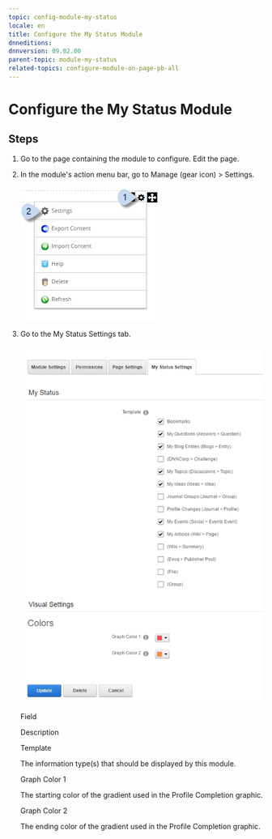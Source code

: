 ```yaml
---
topic: config-module-my-status
locale: en
title: Configure the My Status Module
dnneditions: 
dnnversion: 09.02.00
parent-topic: module-my-status
related-topics: configure-module-on-page-pb-all
---
```


# Configure the My Status Module

## Steps

1.  Go to the page containing the module to configure. Edit the page.
2.  In the module's action menu bar, go to Manage (gear icon) \> Settings.
    
      
    
    ![Manage action menu > Settings](/images/scr-actionmenu-manage-settings.png)
    
      
    
3.  Go to the My Status Settings tab.
    
      
    
    ![Module Settings — My Status](/images/scr-modulesettings-MyStatus.png)
    
      
    
    Field
    
    Description
    
    Template
    
    The information type(s) that should be displayed by this module.
    
    Graph Color 1
    
    The starting color of the gradient used in the Profile Completion graphic.
    
    Graph Color 2
    
    The ending color of the gradient used in the Profile Completion graphic.